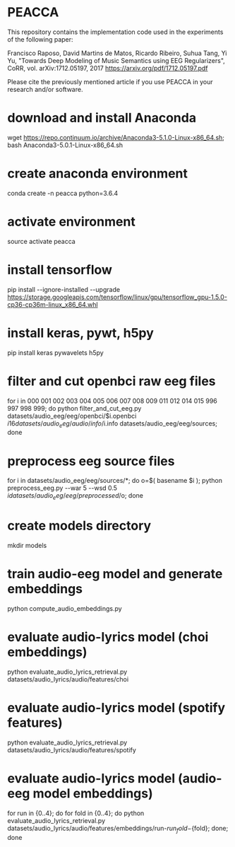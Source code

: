 # PEACCA

This repository contains the implementation code used in the experiments of the following paper:

Francisco Raposo, David Martins de Matos, Ricardo Ribeiro, Suhua Tang, Yi Yu, "Towards Deep Modeling of Music Semantics using EEG Regularizers", CoRR, vol. arXiv:1712.05197, 2017
https://arxiv.org/pdf/1712.05197.pdf

Please cite the previously mentioned article if you use PEACCA in your research and/or software.

# download and install Anaconda
wget https://repo.continuum.io/archive/Anaconda3-5.1.0-Linux-x86_64.sh; bash Anaconda3-5.0.1-Linux-x86_64.sh

# create anaconda environment
conda create -n peacca python=3.6.4

# activate environment
source activate peacca

# install tensorflow
pip install --ignore-installed --upgrade https://storage.googleapis.com/tensorflow/linux/gpu/tensorflow_gpu-1.5.0-cp36-cp36m-linux_x86_64.whl

# install keras, pywt, h5py
pip install keras pywavelets h5py

# filter and cut openbci raw eeg files
for i in 000 001 002 003 004 005 006 007 008 009 011 012 014 015 996 997 998 999; do python filter_and_cut_eeg.py datasets/audio_eeg/eeg/openbci/$i.openbci $i 16 datasets/audio_eeg/audio/info/$i.info datasets/audio_eeg/eeg/sources; done

# preprocess eeg source files
for i in datasets/audio_eeg/eeg/sources/*; do o=$( basename $i ); python preprocess_eeg.py --war 5 --wsd 0.5 $i datasets/audio_eeg/eeg/preprocessed/$o; done

# create models directory
mkdir models

# train audio-eeg model and generate embeddings
python compute_audio_embeddings.py

# evaluate audio-lyrics model (choi embeddings)
python evaluate_audio_lyrics_retrieval.py datasets/audio_lyrics/audio/features/choi

# evaluate audio-lyrics model (spotify features)
python evaluate_audio_lyrics_retrieval.py datasets/audio_lyrics/audio/features/spotify

# evaluate audio-lyrics model (audio-eeg model embeddings)
for run in {0..4}; do for fold in {0..4}; do python evaluate_audio_lyrics_retrieval.py datasets/audio_lyrics/audio/features/embeddings/run-${run}_fold-${fold}; done; done   
